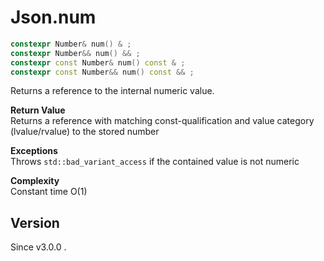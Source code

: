 # **Json.num**

```cpp
constexpr Number& num() & ;
constexpr Number&& num() && ;
constexpr const Number& num() const & ;
constexpr const Number&& num() const && ;
```

Returns a reference to the internal numeric value.

**Return Value**  
Returns a reference with matching const-qualification and value category (lvalue/rvalue) to the stored number

**Exceptions**  
Throws `std::bad_variant_access` if the contained value is not numeric

**Complexity**  
Constant time O(1)

## Version

Since v3.0.0 .
